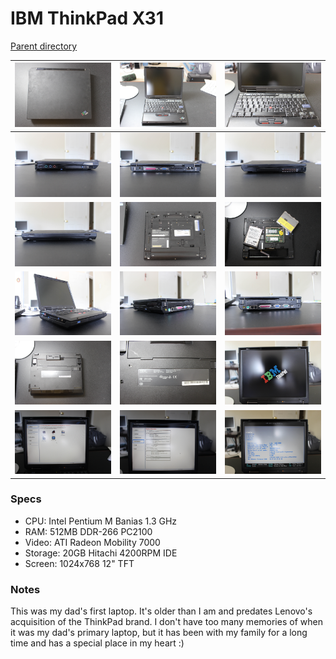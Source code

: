 # IBM ThinkPad X31
[Parent directory](../index.md)

| ![](IMG_6681.JPG) | ![](IMG_6682.JPG) | ![](IMG_6684.JPG)
|:---:|:---:|:---:|
| ![](IMG_6685.JPG) | ![](IMG_6686.JPG) | ![](IMG_6687.JPG)
| ![](IMG_6688.JPG) | ![](IMG_6689.JPG) | ![](IMG_6690.JPG)
| ![](IMG_6691.JPG) | ![](IMG_6692.JPG) | ![](IMG_6693.JPG)
| ![](IMG_6694.JPG) | ![](IMG_6695.JPG) | ![](IMG_6697.JPG)
| ![](IMG_6698.JPG) | ![](IMG_6699.JPG) | ![](IMG_6700.JPG)

### Specs

* CPU: Intel Pentium M Banias 1.3 GHz
* RAM: 512MB DDR-266 PC2100
* Video: ATI Radeon Mobility 7000
* Storage: 20GB Hitachi 4200RPM IDE
* Screen: 1024x768 12" TFT

### Notes
This was my dad's first laptop. It's older than I am and predates Lenovo's acquisition of the ThinkPad brand. I don't have too many memories of when it was my dad's primary laptop, but it has been with my family for a long time and has a special place in my heart :)

